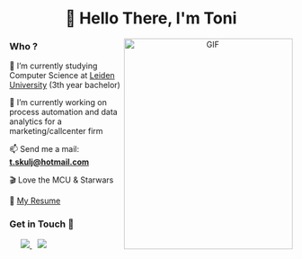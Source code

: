 <h1 align="center">👋 Hello There, I'm Toni</h1>

<a target="_blank" align="center">
  <img align="right" top="100" height="375" width="300" alt="GIF" src="https://media.giphy.com/media/26xBwdIuRJiAIqHwA/giphy.gif">
</a>

<h3 align="left" > Who ? </h3>

🔭 I’m currently studying Computer Science at <a target="_blank" href="https://www.universiteitleiden.nl">Leiden University</a> (3th year bachelor)

🌱 I’m currently working on process automation and data analytics for a marketing/callcenter firm

📫 Send me a mail: **t.skulj@hotmail.com**

🎬 Love the MCU & Starwars

📄 <a href="https://www.canva.com/design/DAEcqELmZ-s/DlfnPDoTo1fRJed_IP2X9Q/view?utm_content=DAEcqELmZ-s&utm_campaign=designshare&utm_medium=link&utm_source=publishsharelink" target="blank">My Resume</a>

<h3 align="left" > Get in Touch 🤝 </h3>

<p align="left">

 <div align="left" class="icons-social" style="margin-left: 10px;">
    <a style="margin-left: 10px;" target="_blank" href="https://github.com/ToniSkulj">
		  <img src="https://img.icons8.com/bubbles/60/000000/github--v1.png">
    </a>
    <a style="margin-left: 10px;" target="_blank" href="https://discordapp.com/users/827940607003197501">
		  <img src="https://img.icons8.com/bubbles/60/000000/discord-new-logo.png">
    </a>
</p>
